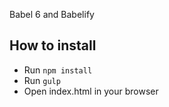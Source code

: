 
Babel 6 and Babelify

## How to install

* Run `npm install`
* Run `gulp`
* Open index.html in your browser
